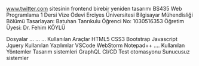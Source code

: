 www.twitter.com sitesinin frontend birebir yeniden tasarımı
BS435 Web Programlama 1 Dersi Vize Ödevi
Erciyes Üniversitesi Bilgisayar Mühendisliği Bölümü
Tasarlayan: Batuhan Tanrıkulu 
Öğrenci No: 1030516353
Öğretim Üyesi: Dr. Fehim KÖYLÜ

Dosyalar
...
...
...
Kullanılan Araçlar
HTML5
CSS3
Bootstrap
Javascript
Jquery
Kullanılan Yazılımlar
VSCode
WebStorm
Notepad++
....
Kullanılan Yöntemler
Tasarım sistemleri
GraphQL
CI/CD
Test otomasyonu
Sunucusuz sistemler
